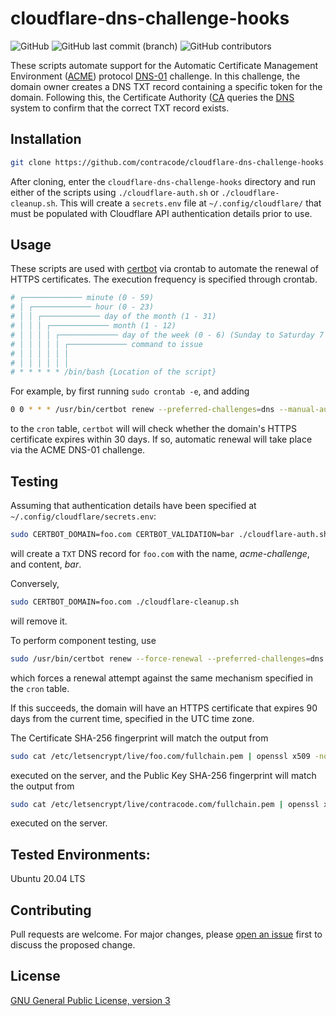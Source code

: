 # cloudflare-dns-challenge-hooks

<img alt="GitHub" src="https://img.shields.io/github/license/contracode/cloudflare-dns-challenge-hooks?color=black"> <img alt="GitHub last commit (branch)" src="https://img.shields.io/github/last-commit/contracode/cloudflare-dns-challenge-hooks/main"> <img alt="GitHub contributors" src="https://img.shields.io/github/contributors/contracode/cloudflare-dns-challenge-hooks">

These scripts automate support for the Automatic Certificate Management Environment ([ACME](https://en.wikipedia.org/wiki/Automatic_Certificate_Management_Environment)) protocol [DNS-01](https://letsencrypt.org/docs/challenge-types/#dns-01-challenge) challenge. In this challenge, the domain owner creates a DNS TXT record containing a specific token for the domain. Following this, the Certificate Authority ([CA](https://en.wikipedia.org/wiki/Certificate_authority) queries the [DNS](https://en.wikipedia.org/wiki/Domain_Name_System) system to confirm that the correct TXT record exists.

## Installation

```bash
git clone https://github.com/contracode/cloudflare-dns-challenge-hooks.git
```
After cloning, enter the `cloudflare-dns-challenge-hooks` directory and run either of the scripts using `./cloudflare-auth.sh` or `./cloudflare-cleanup.sh`. This will create a `secrets.env` file at `~/.config/cloudflare/` that must be populated with Cloudflare API authentication details prior to use.

## Usage

These scripts are used with [certbot](https://certbot.eff.org/pages/about) via crontab to automate the renewal of HTTPS certificates. The execution frequency is specified through crontab.

```bash
# ┌───────────── minute (0 - 59)
# │ ┌───────────── hour (0 - 23)
# │ │ ┌───────────── day of the month (1 - 31)
# │ │ │ ┌───────────── month (1 - 12)
# │ │ │ │ ┌───────────── day of the week (0 - 6) (Sunday to Saturday 7 is also Sunday on some systems)
# │ │ │ │ │ ┌───────────── command to issue                               
# │ │ │ │ │ │
# │ │ │ │ │ │
# * * * * * /bin/bash {Location of the script}
```
For example, by first running `sudo crontab -e`, and adding

```bash
0 0 * * * /usr/bin/certbot renew --preferred-challenges=dns --manual-auth-hook "/home/pi/cloudflare-dns-challenge-hooks/cloudflare-auth.sh" --post-hook "systemctl reload nginx" --manual-cleanup-hook "/home/pi/cloudflare-dns-challenge-hooks/cloudflare-cleanup.sh"
```
to the `cron` table, `certbot` will will check whether the domain's HTTPS certificate expires within 30 days. If so, automatic renewal will take place via the ACME DNS-01 challenge. 

## Testing

Assuming that authentication details have been specified at `~/.config/cloudflare/secrets.env`:

```bash
sudo CERTBOT_DOMAIN=foo.com CERTBOT_VALIDATION=bar ./cloudflare-auth.sh
```

will create a `TXT` DNS record for `foo.com` with the name, _acme-challenge_, and content, _bar_.

Conversely,

```bash
sudo CERTBOT_DOMAIN=foo.com ./cloudflare-cleanup.sh
```

will remove it.

To perform component testing, use

```bash
sudo /usr/bin/certbot renew --force-renewal --preferred-challenges=dns --manual-auth-hook "/home/pi/cloudflare-dns-challenge-hooks/cloudflare-auth.sh" --post-hook "systemctl reload nginx" --manual-cleanup-hook "/home/pi/cloudflare-dns-challenge-hooks/cloudflare-cleanup.sh"
```

which forces a renewal attempt against the same mechanism specified in the `cron` table.

If this succeeds, the domain will have an HTTPS certificate that expires 90 days from the current time, specified in the UTC time zone.

The Certificate SHA-256 fingerprint will match the output from

```bash
sudo cat /etc/letsencrypt/live/foo.com/fullchain.pem | openssl x509 -noout -fingerprint -sha256
```

executed on the server, and the Public Key SHA-256 fingerprint will match the output from

```bash
sudo cat /etc/letsencrypt/live/contracode.com/fullchain.pem | openssl x509 -noout -pubkey | sed '/^-----BEGIN PUBLIC KEY-----/d;/^-----END PUBLIC KEY-----/d' | tr -d '\n' | base64 --decode | openssl dgst -sha256 -hex
```

executed on the server.

## Tested Environments:
Ubuntu 20.04 LTS

## Contributing
Pull requests are welcome. For major changes, please [open an issue](https://github.com/contracode/cloudflare-dns-challenge-hooks/issues/new) first to discuss the proposed change.

## License
[GNU General Public License, version 3](https://github.com/contracode/cloudflare-dns-challenge-hooks/blob/main/LICENSE)
